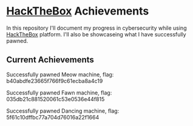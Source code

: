 # [HackTheBox](https://www.hackthebox.com) Achievements

In this repository I'll document my progress in cybersecurity while using [HackTheBox](https://www.hackthebox.com) platform. I'll also be showcaseing what I have successfully pawned.

## Current Achievements

Successfully pawned Meow machine, flag: b40abdfe23665f766f9c61ecba8a4c19

Successfully pawned Fawn machine, flag: 035db21c881520061c53e0536e44f815 

Successfully pawned Dancing machine, flag: 5f61c10dffbc77a704d76016a22f1664

